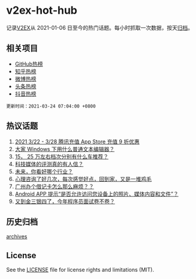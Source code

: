 # v2ex-hot-hub

 记录[V2EX](https://www.v2ex.com/)从 2021-01-06 日至今的热门话题。每小时抓取一次数据，按天[归档](archives)。
 
 ## 相关项目

- [GitHub热榜](https://github.com/lonnyzhang423/github-hot-hub)
- [知乎热榜](https://github.com/lonnyzhang423/zhihu-hot-hub)
- [微博热榜](https://github.com/lonnyzhang423/weibo-hot-hub)
- [头条热榜](https://github.com/lonnyzhang423/toutiao-hot-hub)
- [抖音热榜](https://github.com/lonnyzhang423/douyin-hot-hub)


 `更新时间：2021-03-24 07:04:00 +0800`

## 热议话题

1. [2021 3/22 - 3/28 腾讯充值 App Store 充值 9 折优惠](https://www.v2ex.com/t/764122)
1. [大家 Windows 下用什么普通文本编辑器？](https://www.v2ex.com/t/764246)
1. [15， 25 万左右档次分别有什么车推荐？](https://www.v2ex.com/t/764121)
1. [科技媒体的评测真的有人信？](https://www.v2ex.com/t/764120)
1. [未来，你看好哪个行业？](https://www.v2ex.com/t/764185)
1. [心理咨询了好几次，每次感觉好点，回到家，又是一堆鸡毛](https://www.v2ex.com/t/764134)
1. [广州办个借记卡怎么那么麻烦？？](https://www.v2ex.com/t/764149)
1. [Android APP 提示“是否允许访问您设备上的照片、媒体内容和文件”？](https://www.v2ex.com/t/764119)
1. [又到金三银四了，今年程序员面试卷不卷？](https://www.v2ex.com/t/764224)

## 历史归档

[archives](archives)

## License

See the [LICENSE](LICENSE) file for license rights and limitations (MIT).
